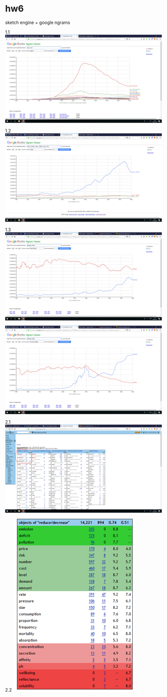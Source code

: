 # hw6
sketch engine + google ngrams

1.1 ![](https://github.com/polinakuznetsova/hw6/blob/master/1.1.%20due%20to%20the.PNG)

1.2 ![](https://github.com/polinakuznetsova/hw6/blob/master/1.2.%20import%20(parts%20of%20speech).PNG)

1.3 ![](https://github.com/polinakuznetsova/hw6/blob/master/1.3.1.%20brit%20lang.PNG)

 ![](https://github.com/polinakuznetsova/hw6/blob/master/1.3.2.%20am%20lang.PNG)
    
2.1 ![](https://github.com/polinakuznetsova/hw6/blob/master/2.1.%20modifiers%20question.PNG)

2.2 ![](https://github.com/polinakuznetsova/hw6/blob/master/2.2.%20reduce%20decrease%20(objects).PNG)
